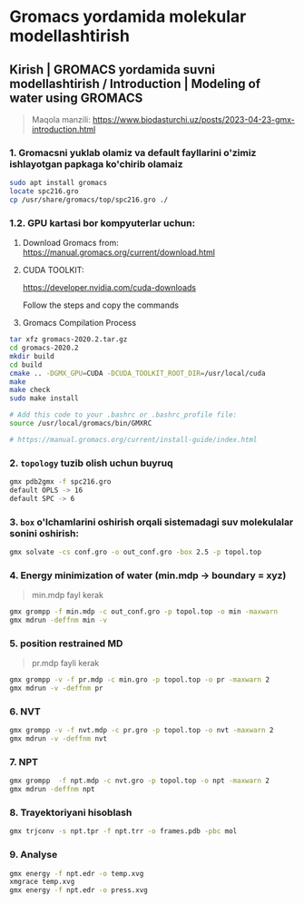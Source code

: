 # Gromacs yordamida molekular modellashtirish

## Kirish | GROMACS yordamida suvni modellashtirish / Introduction | Modeling of water using GROMACS

> Maqola manzili: https://www.biodasturchi.uz/posts/2023-04-23-gmx-introduction.html

### 1. Gromacsni yuklab olamiz va default fayllarini o'zimiz ishlayotgan papkaga ko'chirib olamaiz

```bash
sudo apt install gromacs
locate spc216.gro
cp /usr/share/gromacs/top/spc216.gro ./
```

### 1.2. GPU kartasi bor kompyuterlar uchun:
1. Download Gromacs from: https://manual.gromacs.org/current/download.html

2. CUDA TOOLKIT:
    
    https://developer.nvidia.com/cuda-downloads

    Follow the steps and copy the commands

3. Gromacs Compilation Process

```bash
tar xfz gromacs-2020.2.tar.gz
cd gromacs-2020.2
mkdir build
cd build
cmake .. -DGMX_GPU=CUDA -DCUDA_TOOLKIT_ROOT_DIR=/usr/local/cuda
make
make check
sudo make install

# Add this code to your .bashrc or .bashrc_profile file:
source /usr/local/gromacs/bin/GMXRC

# https://manual.gromacs.org/current/install-guide/index.html
```

### 2. `topology` tuzib olish uchun buyruq
```bash 
gmx pdb2gmx -f spc216.gro
default OPLS -> 16
default SPC -> 6
```
### 3. `box` o'lchamlarini oshirish orqali sistemadagi suv molekulalar sonini oshirish:
```bash
gmx solvate -cs conf.gro -o out_conf.gro -box 2.5 -p topol.top
```

### 4. Energy minimization of water (min.mdp -> boundary = xyz)
> min.mdp fayl kerak
```bash
gmx grompp -f min.mdp -c out_conf.gro -p topol.top -o min -maxwarn
gmx mdrun -deffnm min -v
```

### 5. position restrained MD
> pr.mdp fayli kerak
```bash
gmx grompp -v -f pr.mdp -c min.gro -p topol.top -o pr -maxwarn 2
gmx mdrun -v -deffnm pr   
```
 
### 6. NVT
```bash
gmx grompp -v -f nvt.mdp -c pr.gro -p topol.top -o nvt -maxwarn 2
gmx mdrun -v -deffnm nvt
```

### 7. NPT
```bash
gmx grompp  -f npt.mdp -c nvt.gro -p topol.top -o npt -maxwarn 2 
gmx mdrun -deffnm npt
```

### 8. Trayektoriyani hisoblash
```bash
gmx trjconv -s npt.tpr -f npt.trr -o frames.pdb -pbc mol
```

### 9. Analyse
```bash
gmx energy -f npt.edr -o temp.xvg
xmgrace temp.xvg
gmx energy -f npt.edr -o press.xvg
```
